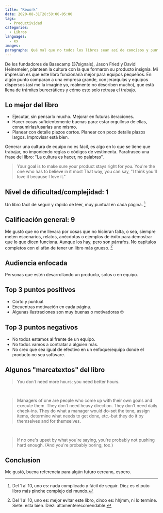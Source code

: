 ```yaml
---
title: "Rework"
date: 2020-08-31T20:50:00-05:00
tags:
  - Productividad
categories:
  - Libros
languages:
  - es
images:
paragraphs: Qué mal que no todos los libros sean así de concisos y puntuales. Pocos autores dejan su ego y hacen un libro amplio lleno de bullshit. Rework en cada página tiene algo que aportar. Y donde no, tiene ilustraciones motivantes jaja.
---
```


De los fundadores de Basecamp (37signals), Jason Fried y David Heinemeier, plantean la cultura con la que formaron su producto insignia. Mi impresión es que este libro funcionaría mejor para equipos pequeños. En algún punto comparan a una empresa grande, con jerarquías y equipos dispersos (así me la imaginé yo, realmente no describen mucho), que está llena de trámites burocráticos y cómo esto solo retrasa el trabajo.

## Lo mejor del libro

- Ejecutar, sin pensarlo mucho. Mejorar en futuras iteraciones.
- Hacer cosas suficientemente buenas para: estar orgulloso de ellas, consumirlas/usarlas uno mismo.
- Planear con detalle plazos cortos. Planear con poco detalle plazos largos. Improvisar está bien.

Generar una cultura de equipo no es fácil, es algo en lo que se tiene que trabajar, no imponiendo reglas o códigos de vestimenta. Parafraseo una frase del libro: "La cultura es hacer, no palabras".

> Your goal is to make sure your product stays right for you. You're the one who has to believe in it most That way, you can say, "I think you'll love it because I love it."

## Nivel de dificultad/complejidad: 1

Un libro fácil de seguir y rápido de leer, muy puntual en cada página. [^1]

## Calificación general: 9

Me gustó que no me llevara por cosas que no hicieran falta, o sea, siempre meten escenarios, relatos, anécdotas o ejemplos de éxito para demostrar que lo que dicen funciona. Aunque los hay, pero son párrafos. No capítulos completos con el afán de tener un libro más grueso.  [^2]

## Audiencia enfocada

Personas que estén desarrollando un producto, solos o en equipo.

## Top 3 puntos positivos

- Corto y puntual.
- Encuentras motivación en cada página.
- Algunas ilustraciones son muy buenas o motivadoras 🤓

## Top 3 puntos negativos

- No todos estamos al frente de un equipo.
- No todos vamos a contratar a alguien más.
- No creo que sea igual de efectivo en un enfoque/equipo donde el producto no sea software.

## Algunos "marcatextos" del libro

> You don't need more hours; you need better hours.

<br>

> Managers of one are people who come up with their own goals and execute them. They don't need heavy direction. They don't need daily check-ins. They do what a manager would do-set the tone, assign items, determine what needs to get done, etc.-but they do it by themselves and for themselves.

<br>

> If no one's upset by what you're saying, you're probably not pushing hard enough. (And you're probably boring, too.)

## Conclusion

Me gustó, buena referencia para algún futuro cercano, espero.

[^1]: Del 1 al 10, uno es: nada complicado y fácil de seguir. Diez es el puto libro más pinche complejo del mundo.
[^2]: Del 1 al 10, uno es: mejor evitar este libro, cinco es: hhjmm, ni lo termine. Siete: esta bien. Diez: altamenterecomendable.
